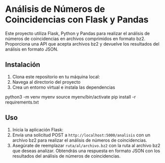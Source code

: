 # Análisis de Números de Coincidencias con Flask y Pandas

Este proyecto utiliza Flask, Python y Pandas para realizar el análisis de números de coincidencias en archivos comprimidos en formato bz2. Proporciona una API que acepta archivos bz2 y devuelve los resultados del análisis en formato JSON.

## Instalación

1. Clona este repositorio en tu máquina local:
2. Navega al directorio del proyecto
3. Crea un entorno virtual e instala las dependencias

python3 -m venv myenv
source myenv/bin/activate
pip install -r requirements.txt


## Uso

1. Inicia la aplicación Flask:
2. Envía una solicitud POST a `http://localhost:5000/analisis` con un archivo bz2 para realizar el análisis de números de coincidencias.
3. Asegúrate de reemplazar `ruta/al/archivo.bz2` con la ruta al archivo bz2 que deseas analizar.
Obtendrás una respuesta en formato JSON con los resultados del análisis de números de coincidencias.




